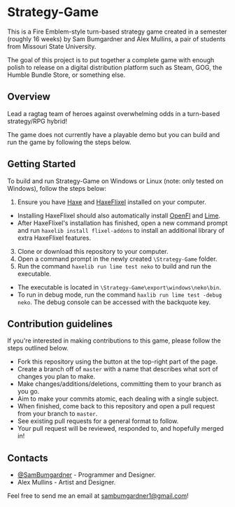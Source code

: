 # Strategy-Game
This is a Fire Emblem-style turn-based strategy game created in a semester (roughly 16 weeks) by Sam Bumgardner and Alex Mullins, a pair of students from Missouri State University.

The goal of this project is to put together a complete game with enough polish to release on a digital distribution platform such as Steam, GOG, the Humble Bundle Store, or something else.

## Overview

Lead a ragtag team of heroes against overwhelming odds in a turn-based strategy/RPG hybrid!

The game does not currently have a playable demo but you can build and run the game by following the steps below.

## Getting Started

To build and run Strategy-Game on Windows or Linux (note: only tested on Windows), follow the steps below:

1. Ensure you have [Haxe](http://www.haxe.org/download) and [HaxeFlixel](http://www.haxeflixel.com) installed on your computer.
  * Installing HaxeFlixel should also automatically install [OpenFl](http://www.openfl.org/learn/docs/getting-started/) and [Lime](https://lib.haxe.org/p/lime).
  * After HaxeFlixel's installation has finished, open a new command prompt and run `haxelib install flixel-addons` to install an additional library of extra HaxeFlixel features.
3. Clone or download this repository to your computer.	
4. Open a command prompt in the newly created `\Strategy-Game` folder.
5. Run the command `haxelib run lime test neko` to build and run the executable.
  * The executable is located in `\Strategy-Game\export\windows\neko\bin`.
  * To run in debug mode, run the command `haxlib run lime test -debug neko`. The debug console can be accessed with the backquote key.
  
## Contribution guidelines

If you're interested in making contributions to this game, please follow the steps outlined below.

* Fork this repository using the button at the top-right part of the page.
* Create a branch off of `master` with a name that describes what sort of changes you plan to make.
* Make changes/additions/deletions, committing them to your branch as you go. 
 * Aim to make your commits atomic, each dealing with a single subject.
* When finished, come back to this repository and open a pull request from your branch to `master`.
 * See existing pull requests for a general format to follow.
* Your pull request will be reviewed, responded to, and hopefully merged in!

## Contacts

* [@SamBumgardner](https://github.com/SamBumgardner) - Programmer and Designer.
* Alex Mullins - Artist and Designer.

Feel free to send me an email at sambumgardner1@gmail.com!
